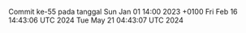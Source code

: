 Commit ke-55 pada tanggal Sun Jan 01 14:00 2023 +0100
Fri Feb 16 14:43:06 UTC 2024
Tue May 21 04:43:07 UTC 2024
